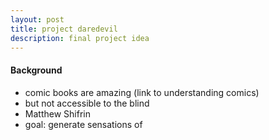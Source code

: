 ```yaml
---
layout: post
title: project daredevil
description: final project idea
---
```

#### Background
- comic books are amazing (link to understanding comics)
- but not accessible to the blind
- Matthew Shifrin
- goal: generate sensations of
